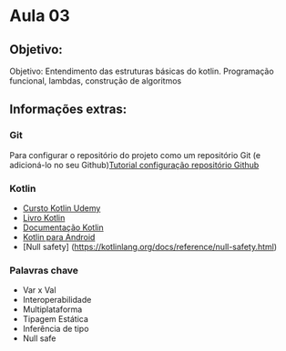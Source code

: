# Aula 03

## Objetivo:
Objetivo:  Entendimento das estruturas básicas do kotlin. Programação funcional, lambdas, construção de algoritmos 

## Informações extras:

### Git
Para configurar o repositório do projeto como um repositório Git (e adicioná-lo no seu Github)[Tutorial configuração repositório Github](https://docs.github.com/en/free-pro-team@latest/github/importing-your-projects-to-github/adding-an-existing-project-to-github-using-the-command-line)

### Kotlin
- [Cursto Kotlin Udemy](https://www.udemy.com/course/kotlin-android/)
- [Livro Kotlin](https://www.amazon.com.br/Kotlin-em-A%C3%A7%C3%A3o-Dmitry-Jemerov/dp/857522610X/ref=asc_df_857522610X/?tag=googleshopp00-20&linkCode=df0&hvadid=379765802639&hvpos=&hvnetw=g&hvrand=6656936611124157626&hvpone=&hvptwo=&hvqmt=&hvdev=c&hvdvcmdl=&hvlocint=&hvlocphy=1001566&hvtargid=pla-811121403761&psc=1)
- [Documentação Kotlin](https://kotlinlang.org/docs/reference/)
- [Kotlin para Android](https://developer.android.com/kotlin/campaign/learn)
- [Null safety] (https://kotlinlang.org/docs/reference/null-safety.html)

### Palavras chave
- Var x Val
- Interoperabilidade
- Multiplataforma
- Tipagem Estática
- Inferência de tipo
- Null safe
